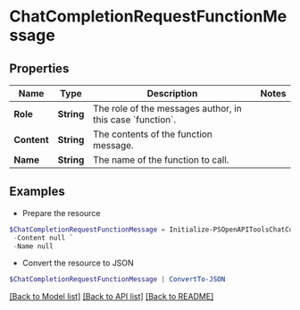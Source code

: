 # ChatCompletionRequestFunctionMessage
## Properties

Name | Type | Description | Notes
------------ | ------------- | ------------- | -------------
**Role** | **String** | The role of the messages author, in this case &#x60;function&#x60;. | 
**Content** | **String** | The contents of the function message. | 
**Name** | **String** | The name of the function to call. | 

## Examples

- Prepare the resource
```powershell
$ChatCompletionRequestFunctionMessage = Initialize-PSOpenAPIToolsChatCompletionRequestFunctionMessage  -Role null `
 -Content null `
 -Name null
```

- Convert the resource to JSON
```powershell
$ChatCompletionRequestFunctionMessage | ConvertTo-JSON
```

[[Back to Model list]](../README.md#documentation-for-models) [[Back to API list]](../README.md#documentation-for-api-endpoints) [[Back to README]](../README.md)

